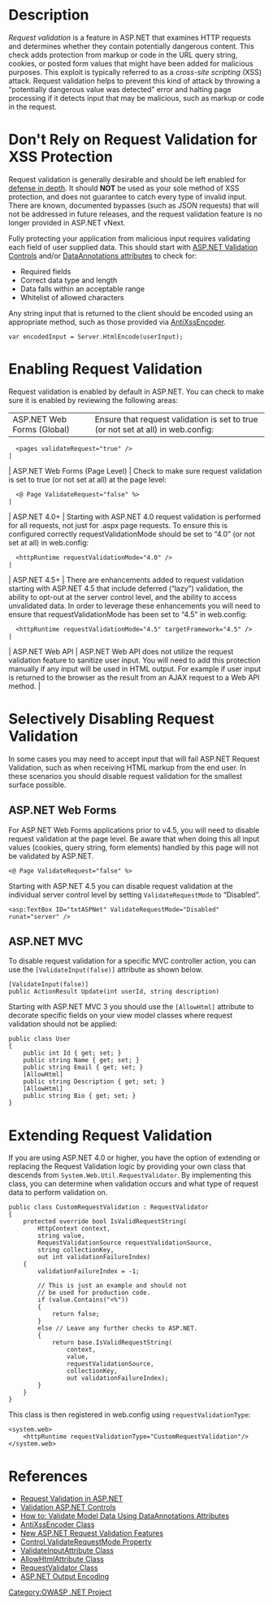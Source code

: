 Description
===========

*Request validation* is a feature in ASP.NET that examines HTTP requests and determines whether they contain potentially dangerous content. This check adds protection from markup or code in the URL query string, cookies, or posted form values that might have been added for malicious purposes. This exploit is typically referred to as a *cross-site scripting* (XSS) attack. Request validation helps to prevent this kind of attack by throwing a “potentially dangerous value was detected” error and halting page processing if it detects input that may be malicious, such as markup or code in the request.

Don't Rely on Request Validation for XSS Protection
===================================================

Request validation is generally desirable and should be left enabled for [defense in depth](defense_in_depth "wikilink"). It should **NOT** be used as your sole method of XSS protection, and does not guarantee to catch every type of invalid input. There are known, documented bypasses (such as JSON requests) that will not be addressed in future releases, and the request validation feature is no longer provided in ASP.NET vNext.

Fully protecting your application from malicious input requires validating each field of user supplied data. This should start with [ASP.NET Validation Controls](http://msdn.microsoft.com/en-us/library/debza5t0(v=vs.100).aspx) and/or [DataAnnotations attributes](http://msdn.microsoft.com/en-us/library/ee256141(VS.100).aspx) to check for:

-   Required fields
-   Correct data type and length
-   Data falls within an acceptable range
-   Whitelist of allowed characters

Any string input that is returned to the client should be encoded using an appropriate method, such as those provided via [AntiXssEncoder](ASP.NET_Output_Encoding#Enhanced_Encoding "wikilink").

    var encodedInput = Server.HtmlEncode(userInput);

Enabling Request Validation
===========================

Request validation is enabled by default in ASP.NET. You can check to make sure it is enabled by reviewing the following areas:

|                                |                                                                                                                                                                                                                                                                                                                                                         |
|--------------------------------|---------------------------------------------------------------------------------------------------------------------------------------------------------------------------------------------------------------------------------------------------------------------------------------------------------------------------------------------------------|
| ASP.NET Web Forms (Global)     | Ensure that request validation is set to true (or not set at all) in web.config:                                                                                                                                                                                                                                                                        
                                                                                                                                                                                                                                                                                                                                                           
      <pages validateRequest="true" />                                                                                                                                                                                                                                                                                                                     |
| ASP.NET Web Forms (Page Level) | Check to make sure request validation is set to true (or not set at all) at the page level:                                                                                                                                                                                                                                                             
                                                                                                                                                                                                                                                                                                                                                           
      <@ Page ValidateRequest="false" %>                                                                                                                                                                                                                                                                                                                   |
| ASP.NET 4.0+                   | Starting with ASP.NET 4.0 request validation is performed for all requests, not just for .aspx page requests. To ensure this is configured correctly requestValidationMode should be set to “4.0” (or not set at all) in web.config:                                                                                                                    
                                                                                                                                                                                                                                                                                                                                                           
      <httpRuntime requestValidationMode="4.0" />                                                                                                                                                                                                                                                                                                          |
| ASP.NET 4.5+                   | There are enhancements added to request validation starting with ASP.NET 4.5 that include deferred (“lazy”) validation, the ability to opt-out at the server control level, and the ability to access unvalidated data. In order to leverage these enhancements you will need to ensure that requestValidationMode has been set to “4.5” in web.config: 
                                                                                                                                                                                                                                                                                                                                                           
      <httpRuntime requestValidationMode="4.5" targetFramework="4.5" />                                                                                                                                                                                                                                                                                    |
| ASP.NET Web API                | ASP.NET Web API does not utilize the request validation feature to sanitize user input. You will need to add this protection manually if any input will be used in HTML output. For example if user input is returned to the browser as the result from an AJAX request to a Web API method.                                                            |

Selectively Disabling Request Validation
========================================

In some cases you may need to accept input that will fail ASP.NET Request Validation, such as when receiving HTML markup from the end user. In these scenarios you should disable request validation for the smallest surface possible.

ASP.NET Web Forms
-----------------

For ASP.NET Web Forms applications prior to v4.5, you will need to disable request validation at the page level. Be aware that when doing this all input values (cookies, query string, form elements) handled by this page will not be validated by ASP.NET.

    <@ Page ValidateRequest="false" %>

Starting with ASP.NET 4.5 you can disable request validation at the individual server control level by setting `ValidateRequestMode` to “Disabled”.

    <asp:TextBox ID="txtASPNet" ValidateRequestMode="Disabled" runat="server" />

ASP.NET MVC
-----------

To disable request validation for a specific MVC controller action, you can use the `[ValidateInput(false)]` attribute as shown below.

    [ValidateInput(false)]
    public ActionResult Update(int userId, string description)

Starting with ASP.NET MVC 3 you should use the `[AllowHtml]` attribute to decorate specific fields on your view model classes where request validation should not be applied:

    public class User 
    {
        public int Id { get; set; }
        public string Name { get; set; }
        public string Email { get; set; }
        [AllowHtml]
        public string Description { get; set; }
        [AllowHtml]
        public string Bio { get; set; }
    }

Extending Request Validation
============================

If you are using ASP.NET 4.0 or higher, you have the option of extending or replacing the Request Validation logic by providing your own class that descends from `System.Web.Util.RequestValidator`. By implementing this class, you can determine when validation occurs and what type of request data to perform validation on.

    public class CustomRequestValidation : RequestValidator
    {
        protected override bool IsValidRequestString(
            HttpContext context, 
            string value, 
            RequestValidationSource requestValidationSource, 
            string collectionKey, 
            out int validationFailureIndex)
        {
            validationFailureIndex = -1;

            // This is just an example and should not
            // be used for production code.
            if (value.Contains("<%")) 
            {
                return false;
            }
            else // Leave any further checks to ASP.NET. 
            {
                return base.IsValidRequestString(
                    context, 
                    value, 
                    requestValidationSource, 
                    collectionKey, 
                    out validationFailureIndex);
            }
        }
    }

This class is then registered in web.config using `requestValidationType`:

    <system.web>
        <httpRuntime requestValidationType="CustomRequestValidation"/>
    </system.web>

References
==========

-   [Request Validation in ASP.NET](http://msdn.microsoft.com/en-us/library/hh882339(v=vs.110).aspx)
-   [Validation ASP.NET Controls](http://msdn.microsoft.com/en-us/library/debza5t0(v=vs.100).aspx)
-   [How to: Validate Model Data Using DataAnnotations Attributes](http://msdn.microsoft.com/en-us/library/ee256141(VS.100).aspx)
-   [AntiXssEncoder Class](http://msdn.microsoft.com/en-us/library/system.web.security.antixss.antixssencoder(v=vs.110).aspx)
-   [New ASP.NET Request Validation Features](http://www.asp.net/aspnet/overview/aspnet-and-visual-studio-2012/whats-new#_Toc318097379)
-   [Control.ValidateRequestMode Property](http://msdn.microsoft.com/en-us/library/system.web.ui.control.validaterequestmode(v=vs.110).aspx)
-   [ValidateInputAttribute Class](http://msdn.microsoft.com/en-us/library/system.web.mvc.validateinputattribute(v=vs.118).aspx)
-   [AllowHtmlAttribute Class](http://msdn.microsoft.com/en-us/library/system.web.mvc.allowhtmlattribute(v=vs.118).aspx)
-   [RequestValidator Class](http://msdn.microsoft.com/en-us/library/system.web.util.requestvalidator(v=vs.110).aspx)
-   [ASP.NET Output Encoding](ASP.NET_Output_Encoding "wikilink")

[Category:OWASP .NET Project](Category:OWASP_.NET_Project "wikilink")
